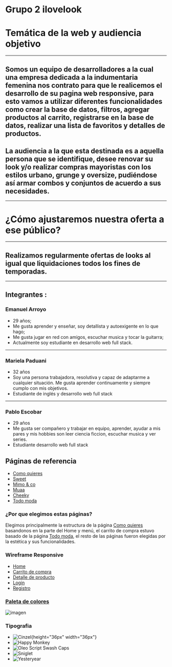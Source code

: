 # Grupo 2 ilovelook


# Temática de la web y audiencia objetivo
-------------------------------------------
## Somos un equipo de desarrolladores a la cual una empresa dedicada a la indumentaria femenina nos contrato para que le realicemos el desarrollo de su pagina web responsive, para esto vamos a utilizar diferentes funcionalidades como crear la base de datos, filtros, agregar productos al carrito, registrarse en la base de datos, realizar una lista de favoritos y detalles de productos.

## La audiencia a la que esta destinada es a aquella persona que se identifique, desee renovar su look y/o realizar compras mayoristas con los estilos urbano, grunge y oversize, pudiéndose así armar combos y conjuntos de acuerdo a sus necesidades.
-------------------------------------------
# ¿Cómo ajustaremos nuestra oferta a ese público?
-------------------------------------------
## Realizamos regularmente ofertas de looks al igual que liquidaciones todos los fines de temporadas.
-------------------------------------------

## Integrantes :

 ### Emanuel Arroyo
- 29 años;
- Me gusta aprender y enseñar, soy detallista y autoexigente en lo que hago;
- Me gusta jugar en red con amigos, escuchar musica y tocar la guitarra;
- Actualmente soy estudiante en desarrollo web full stack.
 --------
 ### Mariela Paduani
 - 32 años
 - Soy una persona trabajadora, resolutiva y capaz de adaptarme a cualquier situación. Me gusta aprender continuamente y siempre cumplo con mis objetivos.
 - Estudiante de inglés y desarrollo web full stack
 --------
 ### Pablo Escobar
 - 29 años
 - Me gusta ser compañero y trabajar en equipo, aprender, ayudar a mis pares y mis hobbies
 son leer ciencia ficcion, escuchar musica y ver series.
 - Estudiante desarrollo web full stack

## Páginas de referencia

 - [Como quieres](https://www.comoquieres.com.ar/)
 - [Sweet](https://www.sweet.com.ar/)
 - [Mimo & co](https://tienda.mimo.com.ar/)
 - [Muaa](https://www.muaa.com.ar/)
 - [Cheeky](https://www.cheeky.com.ar/)
 - [Todo moda](https://ar.todomoda.com/)


### ¿Por que elegimos estas páginas?

Elegimos principalmente la estructura de la página [Como quieres](https://www.comoquieres.com.ar/) basandonos en la parte del Home y menú, el carrito de compra estuvo basado de la página [Todo moda](https://ar.todomoda.com/), el resto de las páginas fueron elegidas por la estética y sus funcionalidades.

### Wireframe Responsive 
- [Home](https://github.com/paloescobar29/grupo_2_ilovelook/blob/main/Boceto/HOME%20RESPONSIVE%20boceto.png)
- [Carrito de compra](https://github.com/paloescobar29/grupo_2_ilovelook/blob/main/Boceto/CARRITO%20DE%20COMPRA%20RESPONSIVE%20boceto.png)
- [Detalle de producto](https://github.com/paloescobar29/grupo_2_ilovelook/blob/main/Boceto/DETALLES%20PRODUCTO%20RESPONSIVE%20boceto.png)
- [Login](https://github.com/paloescobar29/grupo_2_ilovelook/blob/main/Boceto/LOGIN%20RESPONSIVE%20boceto.png)
- [Registro](https://github.com/paloescobar29/grupo_2_ilovelook/blob/main/Boceto/REGISTRO%20RESPONSIVE%20boceto.png)

### [Paleta de colores](https://github.com/paloescobar29/grupo_2_ilovelook/blob/main/Paleta%20de%20colores/Paleta%20de%20colores.png)
![imagen](https://github.com/paloescobar29/grupo_2_ilovelook/blob/main/Paleta%20de%20colores/Paleta%20de%20colores.png)

### Tipografia
- ![Cinzel](https://github.com/paloescobar29/grupo_2_ilovelook/blob/main/tipografia/cinzel.png){height="36px" width="36px"}
- ![Happy Monkey](https://github.com/paloescobar29/grupo_2_ilovelook/blob/main/tipografia/happy%20monkey.png)
- ![Oleo Script Swash Caps](https://github.com/paloescobar29/grupo_2_ilovelook/blob/main/tipografia/oleo%20script%20swash%20caps.png)
- ![Sniglet](https://github.com/paloescobar29/grupo_2_ilovelook/blob/main/tipografia/sniglet.png)
- ![Yesteryear](https://github.com/paloescobar29/grupo_2_ilovelook/blob/main/tipografia/yesteryear.png)














 
